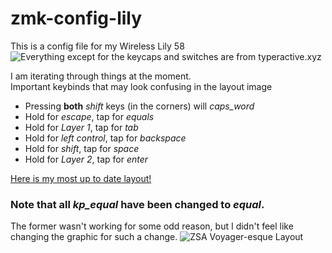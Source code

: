 # zmk-config-lily
This is a config file for my Wireless Lily 58
![Everything except for the keycaps and switches are from typeractive.xyz](https://github.com/noahetka/zmk-config-lily/assets/27692471/5fb69065-889a-4bbd-bbb6-aa5f015b3046)
 
I am iterating through things at the moment.  
Important keybinds that may look confusing in the layout image
  - Pressing **both** _shift_ keys (in the corners) will _caps_word_
  - Hold for _escape_, tap for _equals_
  - Hold for _Layer 1_, tap for _tab_
  - Hold for _left control_, tap for _backspace_
  - Hold for _shift_, tap for _space_
  - Hold for _Layer 2_, tap for _enter_

[Here is my most up to date layout!](https://github.com/noahetka/zmk-config-lily/blob/main/voyager_plus_colemak.zip)

### Note that all _kp_equal_ have been changed to _equal_. 
The former wasn't working for some odd reason, but I didn't feel like changing the graphic for such a change.
![ZSA Voyager-esque Layout](https://github.com/noahetka/zmk-config-lily/assets/27692471/0c21506c-e2ad-4487-97a6-12a0c65df47c)
